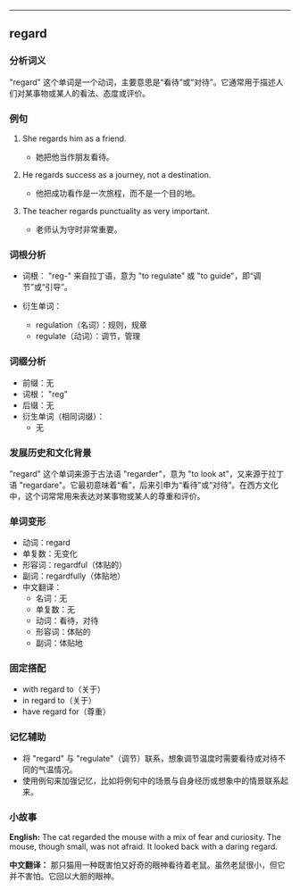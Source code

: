 
---------------
## regard
### 分析词义
"regard" 这个单词是一个动词，主要意思是“看待”或“对待”。它通常用于描述人们对某事物或某人的看法、态度或评价。

### 例句
1. She regards him as a friend.
   - 她把他当作朋友看待。

2. He regards success as a journey, not a destination.
   - 他把成功看作是一次旅程，而不是一个目的地。

3. The teacher regards punctuality as very important.
   - 老师认为守时非常重要。

### 词根分析
- 词根： "reg-" 来自拉丁语，意为 "to regulate" 或 "to guide"，即“调节”或“引导”。

- 衍生单词：
  - regulation（名词）：规则，规章
  - regulate（动词）：调节，管理

### 词缀分析
- 前缀：无
- 词根： "reg"
- 后缀：无
- 衍生单词（相同词缀）：
  - 无

### 发展历史和文化背景
"regard" 这个单词来源于古法语 "regarder"，意为 "to look at"，又来源于拉丁语 "regardare"。它最初意味着“看”，后来引申为“看待”或“对待”。在西方文化中，这个词常常用来表达对某事物或某人的尊重和评价。

### 单词变形
- 动词：regard
- 单复数：无变化
- 形容词：regardful（体贴的）
- 副词：regardfully（体贴地）
- 中文翻译：
  - 名词：无
  - 单复数：无
  - 动词：看待，对待
  - 形容词：体贴的
  - 副词：体贴地

### 固定搭配
- with regard to（关于）
- in regard to（关于）
- have regard for（尊重）

### 记忆辅助
- 将 "regard" 与 "regulate"（调节）联系，想象调节温度时需要看待或对待不同的气温情况。
- 使用例句来加强记忆，比如将例句中的场景与自身经历或想象中的情景联系起来。

### 小故事
**English:**
The cat regarded the mouse with a mix of fear and curiosity. The mouse, though small, was not afraid. It looked back with a daring regard.

**中文翻译：**
那只猫用一种既害怕又好奇的眼神看待着老鼠。虽然老鼠很小，但它并不害怕。它回以大胆的眼神。


